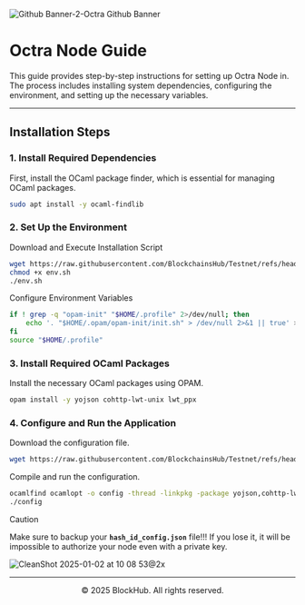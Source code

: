 ![Github Banner-2-Octra Github Banner](https://github.com/user-attachments/assets/7d0a27b3-83eb-48a8-849f-a6e0d19294c0)

# Octra Node Guide
This guide provides step-by-step instructions for setting up Octra Node in. The process includes installing system dependencies, configuring the environment, and setting up the necessary variables.

-----------------------------------------------------------------

## Installation Steps
### 1. Install Required Dependencies
First, install the OCaml package finder, which is essential for managing OCaml packages.
```bash
sudo apt install -y ocaml-findlib
```

### 2. Set Up the Environment
Download and Execute Installation Script
```bash
wget https://raw.githubusercontent.com/BlockchainsHub/Testnet/refs/heads/main/Octra/env.sh
chmod +x env.sh
./env.sh
```

Configure Environment Variables
```bash
if ! grep -q "opam-init" "$HOME/.profile" 2>/dev/null; then
    echo '. "$HOME/.opam/opam-init/init.sh" > /dev/null 2>&1 || true' >> "$HOME/.profile"
fi
source "$HOME/.profile"
```

### 3. Install Required OCaml Packages
Install the necessary OCaml packages using OPAM.
```bash
opam install -y yojson cohttp-lwt-unix lwt_ppx
```

### 4. Configure and Run the Application
Download the configuration file.
```bash
wget https://raw.githubusercontent.com/BlockchainsHub/Testnet/refs/heads/main/Octra/config.ml
```

Compile and run the configuration.
```bash
ocamlfind ocamlopt -o config -thread -linkpkg -package yojson,cohttp-lwt-unix,unix,str,lwt_ppx config.ml
./config
```

> [!CAUTION]
> Make sure to backup your **`hash_id_config.json`** file!!! If you lose it, it will be impossible to authorize your node even with a private key.

![CleanShot 2025-01-02 at 10 08 53@2x](https://github.com/user-attachments/assets/84d90733-a135-4a5f-a8fc-4631a1ef3a31)

-----------------------------------------------------------------

<p align="center">
  &copy; 2025 BlockHub. All rights reserved.
</p>

